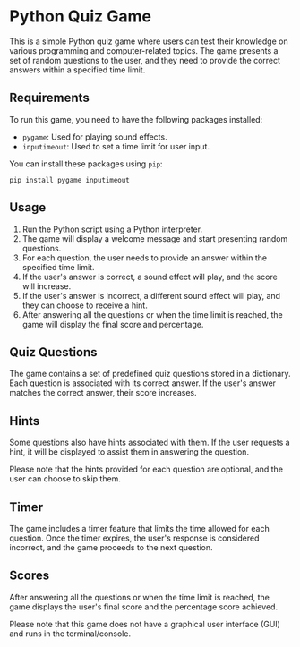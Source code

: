 # Python Quiz Game

This is a simple Python quiz game where users can test their knowledge on various programming and computer-related topics. The game presents a set of random questions to the user, and they need to provide the correct answers within a specified time limit.

## Requirements

To run this game, you need to have the following packages installed:

- `pygame`: Used for playing sound effects.
- `inputimeout`: Used to set a time limit for user input.

You can install these packages using `pip`:

```
pip install pygame inputimeout
```

## Usage

1. Run the Python script using a Python interpreter.
2. The game will display a welcome message and start presenting random questions.
3. For each question, the user needs to provide an answer within the specified time limit.
4. If the user's answer is correct, a sound effect will play, and the score will increase.
5. If the user's answer is incorrect, a different sound effect will play, and they can choose to receive a hint.
6. After answering all the questions or when the time limit is reached, the game will display the final score and percentage.

## Quiz Questions

The game contains a set of predefined quiz questions stored in a dictionary. Each question is associated with its correct answer. If the user's answer matches the correct answer, their score increases.

## Hints

Some questions also have hints associated with them. If the user requests a hint, it will be displayed to assist them in answering the question.

Please note that the hints provided for each question are optional, and the user can choose to skip them.

## Timer

The game includes a timer feature that limits the time allowed for each question. Once the timer expires, the user's response is considered incorrect, and the game proceeds to the next question.

## Scores

After answering all the questions or when the time limit is reached, the game displays the user's final score and the percentage score achieved.

Please note that this game does not have a graphical user interface (GUI) and runs in the terminal/console.
